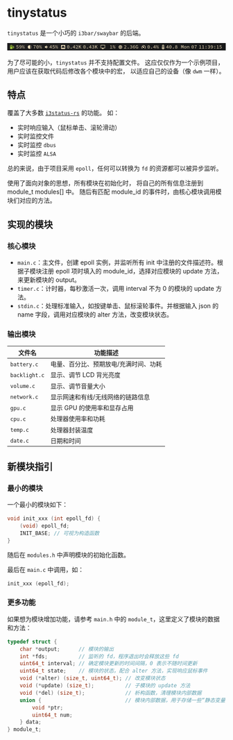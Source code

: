 # tinystatus

`tinystatus` 是一个小巧的 `i3bar/swaybar` 的后端。

<center><img src="res/img/effect.png" style="zoom:50%;" /></center>

为了尽可能的小，`tinystatus` 并不支持配置文件。
这应仅仅作为一个示例项目，用户应该在获取代码后修改各个模块中的宏，
以适应自己的设备（像 `dwm` 一样）。

## 特点

覆盖了大多数 [`i3status-rs`](https://github.com/greshake/i3status-rust) 的功能。
如：

- 实时响应输入（鼠标单击、滚轮滑动）
- 实时监控文件
- 实时监控 `dbus`
- 实时监控 `ALSA`

总的来说，由于项目采用 `epoll`，任何可以转换为 `fd` 的资源都可以被异步监听。

使用了面向对象的思想，所有模块在初始化时，
将自己的所有信息注册到 module_t modules[] 中。
随后有匹配 module_id 的事件时，由核心模块调用模块们对应的方法。

## 实现的模块

### 核心模块

- `main.c`：主文件，创建 epoll 实例，并监听所有 init 中注册的文件描述符。根据子模块注册 epoll 项时填入的 module_id，选择对应模块的 update 方法，来更新模块的 output。
- `timer.c`：计时器，每秒激活一次，调用 interval 不为 0 的模块的 update 方法。
- `stdin.c`：处理标准输入，如按键单击、鼠标滚轮事件。并根据输入 json 的 name 字段，调用对应模块的 alter 方法，改变模块状态。

### 输出模块

| 文件名        | 功能描述                              |
| ------------- | ------------------------------------- |
| `battery.c`   | 电量、百分比、预期放电/充满时间、功耗 |
| `backlight.c` | 显示、调节 LCD 背光亮度               |
| `volume.c`    | 显示、调节音量大小                    |
| `network.c`   | 显示网速和有线/无线网络的链路信息     |
| `gpu.c`       | 显示 GPU 的使用率和显存占用           |
| `cpu.c`       | 处理器使用率和功耗                    |
| `temp.c`      | 处理器封装温度                        |
| `date.c`      | 日期和时间                            |

## 新模块指引

### 最小的模块

一个最小的模块如下：

```c
void init_xxx (int epoll_fd) {
    (void) epoll_fd;
    INIT_BASE; // 可视为构造函数
}
```

随后在 `modules.h` 中声明模块的初始化函数。

最后在 `main.c` 中调用，如：

```c
init_xxx (epoll_fd);
```

### 更多功能

如果想为模块增加功能，请参考 `main.h` 中的 `module_t`，这里定义了模块的数据和方法：

```c
typedef struct {
    char *output;      // 模块的输出
    int *fds;          // 监听的 fd，程序退出时会释放这些 fd
    uint64_t interval; // 确定模块更新的时间间隔，0 表示不随时间更新
    uint64_t state;    // 模块的状态，配合 alter 方法，实现响应鼠标事件
    void (*alter) (size_t, uint64_t); // 改变模块状态
    void (*update) (size_t);          // 子模块的 update 方法
    void (*del) (size_t);             // 析构函数，清理模块内部数据
    union {                           // 模块内部数据，用于存储一些“静态变量”
        void *ptr;
        uint64_t num;
    } data;
} module_t;
```
